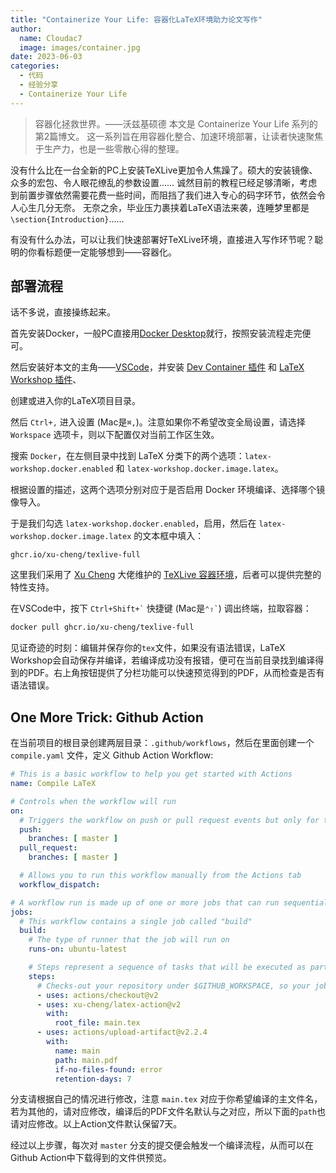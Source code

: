 ```yaml
---
title: "Containerize Your Life: 容器化LaTeX环境助力论文写作"
author: 
  name: Cloudac7
  image: images/container.jpg
date: 2023-06-03
categories:
  - 代码
  - 经验分享
  - Containerize Your Life
---
```


> 容器化拯救世界。——沃兹基硕德
> 本文是 Containerize Your Life 系列的第2篇博文。
> 这一系列旨在用容器化整合、加速环境部署，让读者快速聚焦于生产力，也是一些零散心得的整理。

没有什么比在一台全新的PC上安装TeXLive更加令人焦躁了。硕大的安装镜像、众多的宏包、令人眼花缭乱的参数设置……
诚然目前的教程已经足够清晰，考虑到前置步骤依然需要花费一些时间，而阻挡了我们进入专心的码字环节，依然会令人心生几分无奈。
无奈之余，毕业压力裹挟着LaTeX语法来袭，连睡梦里都是`\section{Introduction}`……

有没有什么办法，可以让我们快速部署好TeXLive环境，直接进入写作环节呢？聪明的你看标题便一定能够想到——容器化。

## 部署流程

话不多说，直接操练起来。

首先安装Docker，一般PC直接用[Docker Desktop](https://www.docker.com/products/docker-desktop/)就行，按照安装流程走完便可。

然后安装好本文的主角——[VSCode](https://code.visualstudio.com/)，并安装 [Dev Container 插件](https://marketplace.visualstudio.com/items?itemName=ms-vscode-remote.remote-containers) 和 [LaTeX Workshop 插件](https://marketplace.visualstudio.com/items?itemName=James-Yu.latex-workshop)、

创建或进入你的LaTeX项目目录。

然后 `Ctrl+,` 进入设置 (Mac是`⌘,`)。注意如果你不希望改变全局设置，请选择 `Workspace` 选项卡，则以下配置仅对当前工作区生效。

搜索 `Docker`，在左侧目录中找到 LaTeX 分类下的两个选项：`latex-workshop.docker.enabled` 和 `latex-workshop.docker.image.latex`。

根据设置的描述，这两个选项分别对应于是否启用 Docker 环境编译、选择哪个镜像导入。

于是我们勾选 `latex-workshop.docker.enabled`，启用，然后在 `latex-workshop.docker.image.latex` 的文本框中填入：

```
ghcr.io/xu-cheng/texlive-full
```

这里我们采用了 [Xu Cheng](https://github.com/xu-cheng) 大佬维护的 [TeXLive 容器环境](https://github.com/xu-cheng/latex-docker)，后者可以提供完整的特性支持。

在VSCode中，按下 <code>Ctrl+Shift+\`</code> 快捷键 (Mac是<code>⌃⇧\`</code>) 调出终端，拉取容器：

```bash
docker pull ghcr.io/xu-cheng/texlive-full
```

见证奇迹的时刻：编辑并保存你的`tex`文件，如果没有语法错误，LaTeX Workshop会自动保存并编译，若编译成功没有报错，便可在当前目录找到编译得到的PDF。右上角按钮提供了分栏功能可以快速预览得到的PDF，从而检查是否有语法错误。

## One More Trick: Github Action

在当前项目的根目录创建两层目录：`.github/workflows`，然后在里面创建一个 `compile.yaml` 文件，定义 Github Action Workflow:

```yaml
# This is a basic workflow to help you get started with Actions
name: Compile LaTeX

# Controls when the workflow will run
on:
  # Triggers the workflow on push or pull request events but only for the main branch
  push:
    branches: [ master ]
  pull_request:
    branches: [ master ]

  # Allows you to run this workflow manually from the Actions tab
  workflow_dispatch:

# A workflow run is made up of one or more jobs that can run sequentially or in parallel
jobs:
  # This workflow contains a single job called "build"
  build:
    # The type of runner that the job will run on
    runs-on: ubuntu-latest

    # Steps represent a sequence of tasks that will be executed as part of the job
    steps:
      # Checks-out your repository under $GITHUB_WORKSPACE, so your job can access it
      - uses: actions/checkout@v2
      - uses: xu-cheng/latex-action@v2
        with:
          root_file: main.tex
      - uses: actions/upload-artifact@v2.2.4
        with:
          name: main 
          path: main.pdf
          if-no-files-found: error
          retention-days: 7
```

分支请根据自己的情况进行修改，注意 `main.tex` 对应于你希望编译的主文件名，若为其他的，请对应修改，编译后的PDF文件名默认与之对应，所以下面的`path`也请对应修改。以上Action文件默认保留7天。

经过以上步骤，每次对 `master` 分支的提交便会触发一个编译流程，从而可以在Github Action中下载得到的文件供预览。
